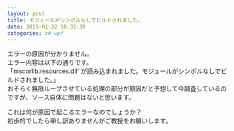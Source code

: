 ```yaml
---
layout: post
title: モジュールがシンボルなしでビルドされました。
date: 2015-01-22 10:33:39
categories: c# wpf
---
```

<p>エラーの原因が分かりません。<br>
エラー内容は以下の通りです。<br>
「mscorlib.resources.dll' が読み込まれました。モジュールがシンボルなしでビルドされました。」<br>
おそらく無限ループさせている処理の部分が原因だと予想して今調査しているのですが、ソース自体に問題はないと思います。</p>

<p>これは何が原因で起こるエラーなのでしょうか？<br>
初歩的でしたら申し訳ありませんがご教授をお願いします。</p>
